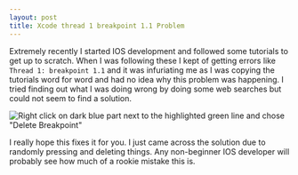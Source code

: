 ```yaml
---
layout: post
title: Xcode thread 1 breakpoint 1.1 Problem
---
```


Extremely recently I started IOS development and followed some tutorials to get up to scratch. When I was following these I kept of getting errors like `Thread 1: breakpoint 1.1` and it was infuriating me as I was copying the tutorials word for word and had no idea why this problem was happening. I tried finding out what I was doing wrong by doing some web searches but could not seem to find a solution.

![Right click on dark blue part next to the highlighted green line and chose "Delete Breakpoint"](images/xcode-thread-1-breakpoint-1.1.png)

I really hope this fixes it for you. I just came across the solution due to randomly pressing and deleting things. Any non-beginner IOS developer will probably see how much of a rookie mistake this is.
